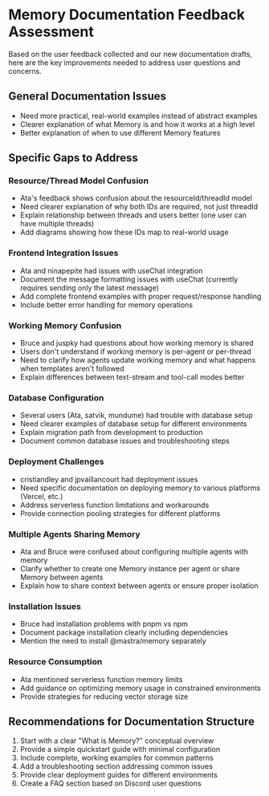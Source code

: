 # Memory Documentation Feedback Assessment

Based on the user feedback collected and our new documentation drafts, here are the key improvements needed to address user questions and concerns.

## General Documentation Issues
- Need more practical, real-world examples instead of abstract examples
- Clearer explanation of what Memory is and how it works at a high level
- Better explanation of when to use different Memory features

## Specific Gaps to Address

### Resource/Thread Model Confusion
- Ata's feedback shows confusion about the resourceId/threadId model
- Need clearer explanation of why both IDs are required, not just threadId
- Explain relationship between threads and users better (one user can have multiple threads)
- Add diagrams showing how these IDs map to real-world usage

### Frontend Integration Issues
- Ata and ninapepite had issues with useChat integration
- Document the message formatting issues with useChat (currently requires sending only the latest message)
- Add complete frontend examples with proper request/response handling
- Include better error handling for memory operations

### Working Memory Confusion
- Bruce and juspky had questions about how working memory is shared
- Users don't understand if working memory is per-agent or per-thread
- Need to clarify how agents update working memory and what happens when templates aren't followed
- Explain differences between text-stream and tool-call modes better

### Database Configuration
- Several users (Ata, satvik, mundume) had trouble with database setup
- Need clearer examples of database setup for different environments
- Explain migration path from development to production
- Document common database issues and troubleshooting steps

### Deployment Challenges
- cristiandley and jpvaillancourt had deployment issues
- Need specific documentation on deploying memory to various platforms (Vercel, etc.)
- Address serverless function limitations and workarounds
- Provide connection pooling strategies for different platforms

### Multiple Agents Sharing Memory
- Ata and Bruce were confused about configuring multiple agents with memory
- Clarify whether to create one Memory instance per agent or share Memory between agents
- Explain how to share context between agents or ensure proper isolation

### Installation Issues
- Bruce had installation problems with pnpm vs npm
- Document package installation clearly including dependencies
- Mention the need to install @mastra/memory separately 

### Resource Consumption
- Ata mentioned serverless function memory limits
- Add guidance on optimizing memory usage in constrained environments
- Provide strategies for reducing vector storage size

## Recommendations for Documentation Structure
1. Start with a clear "What is Memory?" conceptual overview
2. Provide a simple quickstart guide with minimal configuration
3. Include complete, working examples for common patterns
4. Add a troubleshooting section addressing common issues
5. Provide clear deployment guides for different environments
6. Create a FAQ section based on Discord user questions 